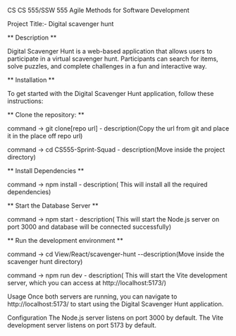 CS CS 555/SSW 555 Agile Methods for Software Development 

Project Title:- Digital scavenger hunt

** Description **

Digital Scavenger Hunt is a web-based application that allows users to participate in a virtual scavenger hunt. Participants can search for items, solve puzzles, and complete challenges in a fun and interactive way.

** Installation **

To get started with the Digital Scavenger Hunt application, follow these instructions:

** Clone the repository: **

command -> git clone[repo url] - description(Copy the url from git and place it in the place off repo url)

command -> cd CS555-Sprint-Squad - description(Move inside the project directory)

** Install Dependencies **

command -> npm install - description( This will install all the required dependencies)

** Start the Database Server **

command -> npm start   - description( This will start the Node.js server on port 3000 and database will be connected successfully)

** Run the development environment **

command -> cd View/React/scavenger-hunt --description(Move inside the scavenger hunt directory)

command -> npm run dev  - description( This will start the Vite development server, which you can access at http://localhost:5173/)

Usage
Once both servers are running, you can navigate to http://localhost:5173/ to start using the Digital Scavenger Hunt application.

Configuration
The Node.js server listens on port 3000 by default.
The Vite development server listens on port 5173 by default.
